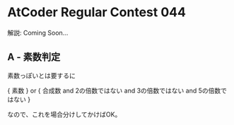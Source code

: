 # AtCoder Regular Contest 044

解説: Coming Soon...

## A - 素数判定

素数っぽいとは要するに

{ 素数 } or { 合成数 and 2の倍数ではない and 3の倍数ではない and 5の倍数ではない }

なので、これを場合分けしてかけばOK。